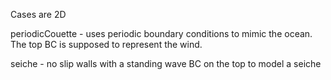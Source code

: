 Cases are 2D

periodicCouette - uses periodic boundary conditions to mimic the ocean. The top BC is supposed to represent the wind. 

seiche - no slip walls with a standing wave BC on the top to model a seiche
